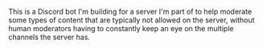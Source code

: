 This is a Discord bot I'm building for a server I'm part of to help moderate some types of content that are typically not allowed on the server, without human moderators having to constantly keep an eye on the multiple channels the server has.
